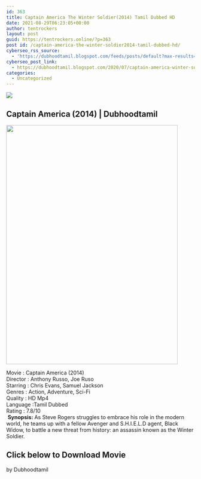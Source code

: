 ```yaml
---
id: 363
title: Captain America The Winter Soldier(2014) Tamil Dubbed HD
date: 2021-08-29T06:23:05+00:00
author: tentrockers
layout: post
guid: https://tentrockers.online/?p=363
post id: /captain-america-the-winter-soldier2014-tamil-dubbed-hd/
cyberseo_rss_source:
  - 'https://dubhoodtamil.blogspot.com/feeds/posts/default?max-results=150&start-index=151'
cyberseo_post_link:
  - https://dubhoodtamil.blogspot.com/2020/07/captain-america-winter-soldier.html
categories:
  - Uncategorized
---
```

<div class="media_block">
  <img src="https://1.bp.blogspot.com/-UBv-EVTzaDU/XwX-59HTkjI/AAAAAAAABsc/bU9nIeLefM8oWOIT4qT7sGFrUgFF8OzCgCNcBGAsYHQ/s72-c/91owo83n7SL._AC_SL1500_.jpg" class="media_thumbnail" />
</div>

<div dir="ltr" trbidi="on" readability="16.111940298507">
  <h2>
    <span>Captain America (2014) | Dubhoodtamil</span>
  </h2>
  
  <div class="separator">
    <a href="https://1.bp.blogspot.com/-UBv-EVTzaDU/XwX-59HTkjI/AAAAAAAABsc/bU9nIeLefM8oWOIT4qT7sGFrUgFF8OzCgCNcBGAsYHQ/s1600/91owo83n7SL._AC_SL1500_.jpg" imageanchor="1"><img loading="lazy" border="0" data-original-height="1500" data-original-width="1076" height="640" src="https://1.bp.blogspot.com/-UBv-EVTzaDU/XwX-59HTkjI/AAAAAAAABsc/bU9nIeLefM8oWOIT4qT7sGFrUgFF8OzCgCNcBGAsYHQ/s640/91owo83n7SL._AC_SL1500_.jpg" width="458" /></a>
  </div>
  
  <p>
    Movie<span> </span>:<span> </span>Captain America (2014)<br />Director<span> </span>:<span> </span>Anthony Russo, Joe Ruso<br />Starring<span> </span>:<span> </span>Chris Evans, Samuel Jackson<br />Genres<span> </span>:<span> </span>Action, Adventure, Sci-Fi<br />Quality<span> </span>:<span> HD Mp4</span><br />Language<span> </span>:Tamil Dubbed<br />Rating<span> </span>:<span> </span>7.8/10<br />&nbsp;<b>Synopsis: </b>As Steve Rogers struggles to embrace his role in the modern world, he teams up with a fellow Avenger and S.H.I.E.L.D agent, Black Widow, to battle a new threat from history: an assassin known as the Winter Soldier.
  </p>
  
  <h2>
    <span><b>Click below to Download Movie</b></span>
  </h2>
  
  <p>
    <span>by Dubhoodtamil</span>
  </p>
</div>